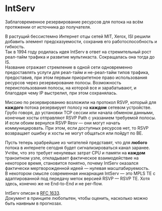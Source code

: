 # IntServ

Заблаговременное резервирование ресурсов для потока на всём протяжении от источника до получателя.  
  
В растущий бессистемно Интернет отцы сетей MIT, Xerox, ISI решили добавить элемент предсказуемости, сохранив его работоспособность и гибкость.  
Так в 1994 году родилась идея IntServ в ответ на стремительный рост реал-тайм трафика и развитие мультикаста. Сокращалась она тогда до IS.  
Название отражает стремление в одной сети одновременно предоставлять услуги для реал-тайм и не-реал-тайм типов трафика, предоставив, при этом первым приоритетное право использования ресурсов через резервирование полосы. Возможность переиспользования полосы, на которой все и зарабатывают, и благодаря чему IP выстрелил, при этом сохранялась.   
  
Миссию по резервированию возложили на протокол RSVP, который для **каждого** потока резервирует полосу на **каждом** сетевом устройстве.  
Грубо говоря, до установки TCP сессии или начала обменом данными, конечные хосты отправляют RSVP Path с указанием требуемой полосы. И если обоим вернулся RSVP Resv — они могут начать коммуницировать. При этом, если доступных ресурсов нет, то RSVP возвращает ошибку и хосты не могут общаться или пойдут по BE.  
  
Пусть теперь храбрейшие из читателей представят, что для **любого** потока в интернете сегодня будет сигнализироваться канал заранее. Учтём, что это требует ненулевых затрат CPU и памяти на **каждом** транзитном узле, откладывает фактическое взаимодействие на некоторое время, становится понятно, почему IntServ оказался фактически мертворожденной идеей — нулевая масштабируемость.  
В некотором смысле современная инкарнация IntServ — это MPLS TE с адаптированной под передачу меток версией RSVP — RSVP TE. Хотя здесь, конечно же не End-to-End и не per-flow.  
  
IntServ описан в [RFC 1633](https://tools.ietf.org/html/rfc1633).  
Документ в принципе любопытен, чтобы оценить, насколько можно быть наивным в прогнозах.  


